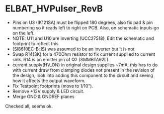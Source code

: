 # ELBAT_HVPulser_RevB
 * Pins on U3 (IK121SA) must be flipped 180 degrees, also fix pad & pin numbering so it reads left to right on PCB. Also, on schematic inputs go on the left.
 * NOTE: U11 and U10 are inverting (UCC27518), Edit the schematic and footprint to reflect this.
 * (SI8610EC-B-IS) was assumed to be an inverter but it is not.
 * Swap R14(3K) for a 470Ohm resistor to fix current supplied to current sink. R14 is on emitter pin of Q2 (SMMBTA92L)
 * current supply(HV_ON) in original design supplies ~7mA, this has to do with current draw from clamping diodes not present in the revision of the design, look into adding this component to the circuit and seeing how it affects the output waveform.
 * Fix Testpoint footprints (move to 1/10").
 * Remove +12V supply & LED circuit.
 * Merge GND & GNDREF planes

Checked all, seems ok.

